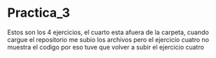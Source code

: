 # Practica_3
Estos son los 4 ejercicios, el cuarto esta afuera de la carpeta, cuando cargue el repositorio me subio los archivos pero el ejercicio cuatro no muestra el codigo por eso tuve que
volver a subir el ejercicio cuatro
